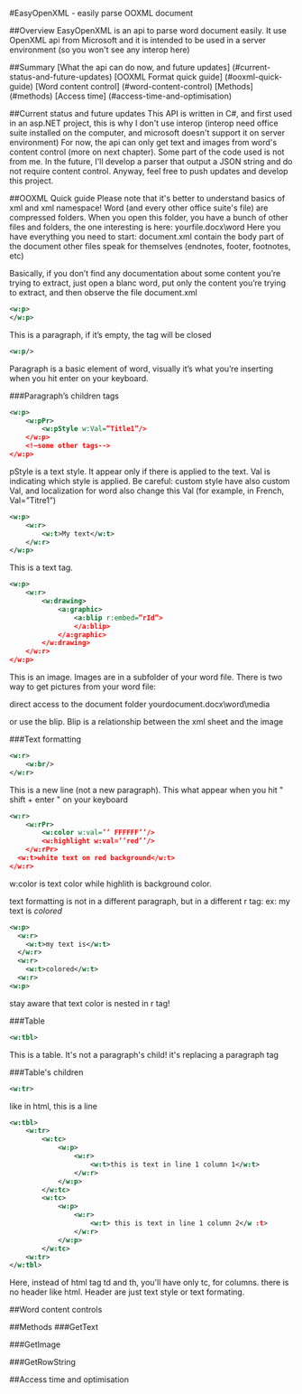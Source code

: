 #EasyOpenXML - easily parse OOXML document

##Overview
EasyOpenXML is an api to parse word document easily. It use OpenXML api from Microsoft and it is intended to be used in a server environment (so you won't see any interop here)

##Summary
[What the api can do now, and future updates] (#current-status-and-future-updates)
[OOXML Format quick guide] (#ooxml-quick-guide)
[Word content control] (#word-content-control)
[Methods] (#methods)
[Access time] (#access-time-and-optimisation)

##Current status and future updates
This API is written in C#, and first used in an asp.NET project, this is why I don't use interop (interop need office suite installed on the computer, and microsoft doesn't support it on server environment)
For now, the api can only get text and images from word's content control (more on next chapter). Some part of the code used is not from me.
In the future, I'll develop a parser that output a JSON string and do not require content control.
Anyway, feel free to push updates and develop this project.

##OOXML Quick guide
Please note that it's better to understand basics of xml and xml namespace!
Word (and every other office suite's file) are compressed folders.
When you open this folder, you have a bunch of other files and folders, the one interesting is here: yourfile.docx\word
Here you have everything you need to start:
document.xml contain the body part of the document
other files speak for themselves (endnotes, footer, footnotes, etc)

Basically, if you don’t find any documentation about some content you’re trying to extract, just open a blanc word, put only the content you’re trying to extract, and then observe the file document.xml

```xml
<w:p>
</w:p>
```
This is a paragraph, if it’s empty, the tag will be closed
```xml
<w:p/>
```
Paragraph is a basic element of word, visually it’s what you’re inserting when you hit enter on your keyboard.


###Paragraph’s children tags
```xml
<w:p>
    <w:pPr>
        <w:pStyle w:Val=”Title1”/>
    </w:p>
    <!—some other tags-->
</w:p>
```
pStyle is a text style. It appear only if there is applied to the text. Val is indicating which style is applied. Be careful: custom style have also custom Val, and localization for word also change this Val (for example, in French, Val=”Titre1”)

```xml
<w:p>
    <w:r>
        <w:t>My text</w:t>
    </w:r>
</w:p>
```
This is a text tag.

```xml
<w:p>
    <w:r>
        <w:drawing>
            <a:graphic>
                <a:blip r:embed=”rId”>
                </a:blip>
            </a:graphic>
        </w:drawing>
    </w:r>
</w:p>
```
This is an image. Images are in a subfolder of your word file. There is two way to get pictures from your word file: 

direct access to the document folder
yourdocument.docx\word\media

or use the blip. Blip is a relationship between the xml sheet and the image



###Text formatting
```xml
<w:r>
    <w:br/>
</w:r>
```
This is a new line (not a new paragraph). This what appear when you hit " shift + enter " on your keyboard

```xml
<w:r>
    <w:rPr>
        <w:color w:val=’’ FFFFFF’’/>
        <w:highlight w:val=’’red’’/>
    </w:rPr>
  <w:t>white text on red background</w:t>
</w:r>
```
w:color is text color while highlith is background color.

text formatting is not in a different paragraph, but in a different r tag:
ex: my text is *colored*
```xml
<w:p>
  <w:r>
    <w:t>my text is</w:t>
  </w:r>
  <w:r>
    <w:t>colored</w:t>
  <w:r>
<w:p>
```
stay aware that text color is nested in r tag!

###Table
```xml
<w:tbl>
```
This is a table.
It's not a paragraph's child! it's replacing a paragraph tag

###Table's children
```xml
<w:tr>
```
like in html, this is a line


```xml
<w:tbl>
    <w:tr>
        <w:tc>
            <w:p>
                <w:r>
                    <w:t>this is text in line 1 column 1</w:t>
                </w:r>
            </w:p>
        </w:tc>
        <w:tc>
            <w:p>
                <w:r>
                    <w:t> this is text in line 1 column 2</w :t>
                </w:r>
            </w:p>
        </w:tc>
    <w:tr>
</w:tbl>
```
Here, instead of html tag td and th, you'll have only tc, for columns. there is no header like html. Header are just text style or text formating.


##Word content controls

##Methods
###GetText

###GetImage

###GetRowString

##Access time and optimisation

